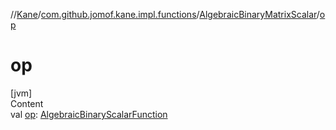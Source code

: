 //[Kane](../../index.md)/[com.github.jomof.kane.impl.functions](../index.md)/[AlgebraicBinaryMatrixScalar](index.md)/[op](op.md)



# op  
[jvm]  
Content  
val [op](op.md): [AlgebraicBinaryScalarFunction](../-algebraic-binary-scalar-function/index.md)  



